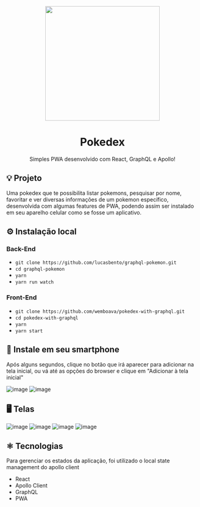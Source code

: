 
<p align="center">
  <img width="300" height="300" src="https://pngimg.com/uploads/pokeball/pokeball_PNG24.png">
</p>

<h1 align="center">Pokedex</h1>
<p align="center">
  Simples PWA desenvolvido com React, GraphQL e Apollo!<br />
</p>

## 💡 Projeto
Uma pokedex que te possibilita listar pokemons, pesquisar por nome, favoritar e ver diversas informações de um pokemon específico, desenvolvida com algumas features de PWA, podendo assim ser instalado em seu aparelho celular como se fosse um aplicativo.

## ⚙️ Instalação local
 ### Back-End
  - ```git clone https://github.com/lucasbento/graphql-pokemon.git```
  - ```cd graphql-pokemon```
  - ```yarn```
  - ```yarn run watch```
  
 ### Front-End
  - ```git clone https://github.com/wemboava/pokedex-with-graphql.git```
  - ```cd pokedex-with-graphql```
  - ```yarn```
  - ```yarn start```

## 📱 Instale em seu smartphone
Após alguns segundos, clique no botão que irá aparecer para adicionar na tela inicial, ou vá até as opções do browser e clique em "Adicionar à tela inicial"

![image](https://user-images.githubusercontent.com/23389358/86695384-de38cd00-bfe2-11ea-861c-9f56409c8f7f.png)
![image](https://user-images.githubusercontent.com/23389358/86695590-0e806b80-bfe3-11ea-95cc-c8bd184333d5.png)



## 🖥 Telas
![image](https://user-images.githubusercontent.com/23389358/86689247-32d94980-bfdd-11ea-9c20-23c58fff2dbe.png)
![image](https://user-images.githubusercontent.com/23389358/86689449-6025f780-bfdd-11ea-9160-36b8248eb79f.png)
![image](https://user-images.githubusercontent.com/23389358/86689640-8e0b3c00-bfdd-11ea-8eb7-cdcd47dff7e1.png)
![image](https://user-images.githubusercontent.com/23389358/86689793-b5fa9f80-bfdd-11ea-8a0e-3bccf9cbf60c.png)


## ⚛️ Tecnologias
Para gerenciar os estados da aplicação, foi utilizado o local state management do apollo client
- React
- Apollo Client
- GraphQL
- PWA
